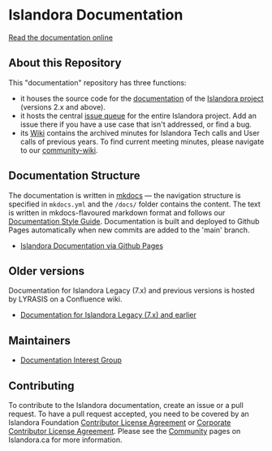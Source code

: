 # Islandora Documentation

[Read the documentation online](https://islandora.github.io/documentation/)

## About this Repository

This "documentation" repository has three functions:

- it houses the source code for the [documentation](https://islandora.github.io/documentation/) of the [Islandora project](https://islandora.ca/) (versions 2.x and above). 
- it hosts the central [issue queue](https://github.com/Islandora/documentation/issues) for the entire Islandora project. Add an issue there if you have a use case that isn't addressed, or find a bug.
- its [Wiki](https://github.com/Islandora/documentation/wiki) contains the archived minutes for Islandora Tech calls and User calls of previous years. To find current meeting minutes, please navigate to our [community-wiki](https://github.com/Islandora/islandora-community/wiki).

## Documentation Structure

The documentation is written in [mkdocs](https://www.mkdocs.org/) — the navigation structure is specified in `mkdocs.yml` and the `/docs/` folder contains the content. The text is written in mkdocs-flavoured markdown format and follows our [Documentation Style Guide](https://islandora.github.io/documentation/contributing/docs_style_guide/). Documentation is built and deployed to Github Pages automatically when new commits are added to the 'main' branch. 

* [Islandora Documentation via Github Pages](https://islandora.github.io/documentation/)

## Older versions

Documentation for Islandora Legacy (7.x) and previous versions is hosted by LYRASIS on a Confluence wiki.

* [Documentation for Islandora Legacy (7.x) and earlier](https://wiki.lyrasis.org/display/ISLANDORA/)

## Maintainers

* [Documentation Interest Group](https://github.com/islandora-interest-groups/Islandora-Documentation-Interest-Group)

## Contributing

To contribute to the Islandora documentation, create an issue or a pull request. To have a pull request accepted, you need to be covered by an Islandora Foundation [Contributor License Agreement](https://github.com/Islandora/islandora-community/wiki/Onboarding-Checklist#contributor-license-agreements) or [Corporate Contributor License Agreement](https://github.com/Islandora/islandora-community/wiki/Onboarding-Checklist#contributor-license-agreements). Please see the [Community](https://www.islandora.ca/community) pages on Islandora.ca for more information.
